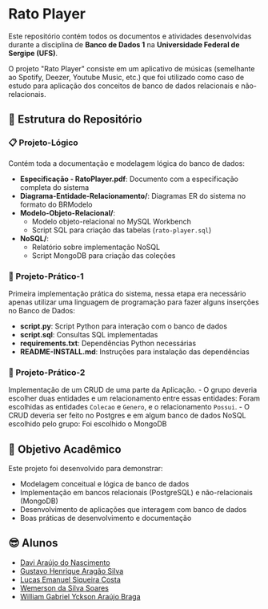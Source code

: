 # Rato Player

Este repositório contém todos os documentos e atividades desenvolvidas durante a disciplina de **Banco de Dados 1** na **Universidade Federal de Sergipe (UFS)**. 

O projeto "Rato Player" consiste em um aplicativo de músicas (semelhante ao Spotify, Deezer, Youtube Music, etc.) que foi utilizado como caso de estudo para aplicação dos conceitos de banco de dados relacionais e não-relacionais.

## 📁 Estrutura do Repositório

### 📋 Projeto-Lógico
Contém toda a documentação e modelagem lógica do banco de dados:
- **Especificação - RatoPlayer.pdf**: Documento com a especificação completa do sistema
- **Diagrama-Entidade-Relacionamento/**: Diagramas ER do sistema no formato do BRModelo
- **Modelo-Objeto-Relacional/**: 
  - Modelo objeto-relacional no MySQL Workbench
  - Script SQL para criação das tabelas (`rato-player.sql`)
- **NoSQL/**: 
  - Relatório sobre implementação NoSQL
  - Script MongoDB para criação das coleções

### 🐍 Projeto-Prático-1
Primeira implementação prática do sistema, nessa etapa era necessário apenas utilizar uma linguagem de programação para fazer alguns inserções no Banco de Dados:
- **script.py**: Script Python para interação com o banco de dados
- **script.sql**: Consultas SQL implementadas
- **requirements.txt**: Dependências Python necessárias
- **README-INSTALL.md**: Instruções para instalação das dependências

### 🚀 Projeto-Prático-2
Implementação de um CRUD de uma parte da Aplicação.
    - O grupo deveria escolher duas entidades e um relacionamento entre essas entidades: Foram escolhidas as entidades `Colecao` e `Genero`, e o relacionamento `Possui`.
    - O CRUD deveria ser feito no Postgres e em algum banco de dados NoSQL escolhido pelo grupo: Foi escolhido o MongoDB

## 🎯 Objetivo Acadêmico

Este projeto foi desenvolvido para demonstrar:
- Modelagem conceitual e lógica de banco de dados
- Implementação em bancos relacionais (PostgreSQL) e não-relacionais (MongoDB)
- Desenvolvimento de aplicações que interagem com banco de dados
- Boas práticas de desenvolvimento e documentação

## 😎 Alunos
- [Davi Araújo do Nascimento](https://github.com/DaviAUJ)
- [Gustavo Henrique Aragão Silva](https://github.com/gustaaragao)
- [Lucas Emanuel Siqueira Costa](https://github.com/LuksESC)
- [Wemerson da Silva Soares](https://github.com/serenesinister)
- [William Gabriel Yckson Araújo Braga](https://github.com/Yckson)

